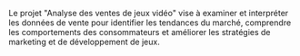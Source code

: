 Le projet "Analyse des ventes de jeux vidéo" vise à examiner et interpréter les données de vente pour identifier les tendances du marché, comprendre les comportements des consommateurs et améliorer les stratégies de marketing et de développement de jeux.
